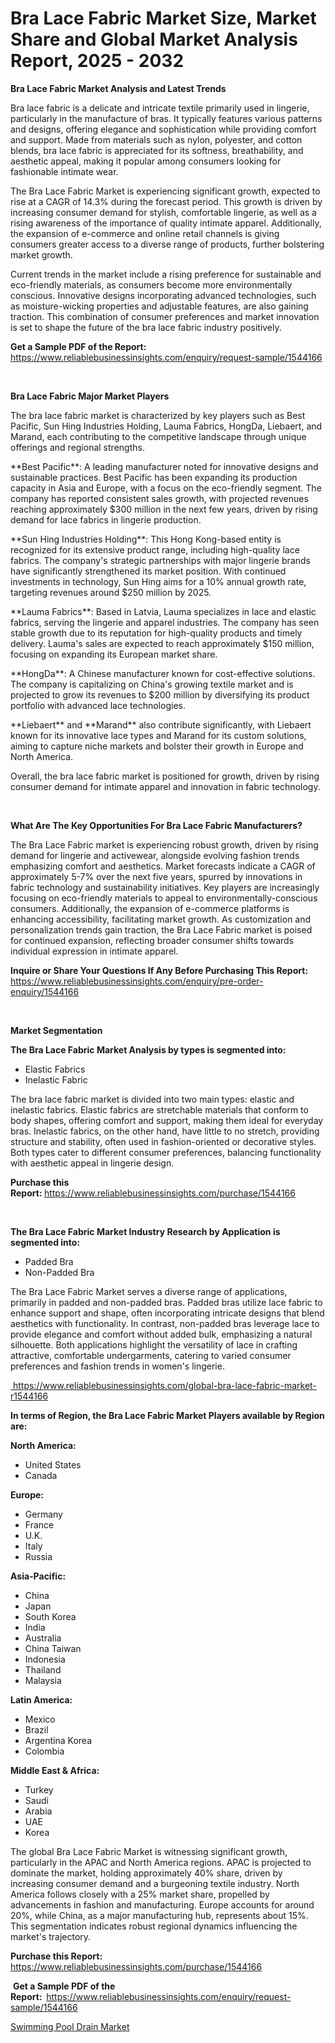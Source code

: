 <p><h1>Bra Lace Fabric Market Size, Market Share and Global Market Analysis Report, 2025 - 2032</h1></p><p><strong>Bra Lace Fabric Market Analysis and Latest Trends</strong></p>
<p><p>Bra lace fabric is a delicate and intricate textile primarily used in lingerie, particularly in the manufacture of bras. It typically features various patterns and designs, offering elegance and sophistication while providing comfort and support. Made from materials such as nylon, polyester, and cotton blends, bra lace fabric is appreciated for its softness, breathability, and aesthetic appeal, making it popular among consumers looking for fashionable intimate wear.</p><p>The Bra Lace Fabric Market is experiencing significant growth, expected to rise at a CAGR of 14.3% during the forecast period. This growth is driven by increasing consumer demand for stylish, comfortable lingerie, as well as a rising awareness of the importance of quality intimate apparel. Additionally, the expansion of e-commerce and online retail channels is giving consumers greater access to a diverse range of products, further bolstering market growth. </p><p>Current trends in the market include a rising preference for sustainable and eco-friendly materials, as consumers become more environmentally conscious. Innovative designs incorporating advanced technologies, such as moisture-wicking properties and adjustable features, are also gaining traction. This combination of consumer preferences and market innovation is set to shape the future of the bra lace fabric industry positively.</p></p>
<p><strong>Get a Sample PDF of the Report:&nbsp;</strong> <a href="https://www.reliablebusinessinsights.com/enquiry/request-sample/1544166?utm_campaign=3077&utm_medium=2&utm_source=Github&utm_content=ia&utm_term=31032025&utm_id=bra-lace-fabric">https://www.reliablebusinessinsights.com/enquiry/request-sample/1544166</a></p>
<p>&nbsp;</p>
<p><strong>Bra Lace Fabric Major Market Players</strong></p>
<p><p>The bra lace fabric market is characterized by key players such as Best Pacific, Sun Hing Industries Holding, Lauma Fabrics, HongDa, Liebaert, and Marand, each contributing to the competitive landscape through unique offerings and regional strengths.</p><p>**Best Pacific**: A leading manufacturer noted for innovative designs and sustainable practices. Best Pacific has been expanding its production capacity in Asia and Europe, with a focus on the eco-friendly segment. The company has reported consistent sales growth, with projected revenues reaching approximately $300 million in the next few years, driven by rising demand for lace fabrics in lingerie production.</p><p>**Sun Hing Industries Holding**: This Hong Kong-based entity is recognized for its extensive product range, including high-quality lace fabrics. The company's strategic partnerships with major lingerie brands have significantly strengthened its market position. With continued investments in technology, Sun Hing aims for a 10% annual growth rate, targeting revenues around $250 million by 2025.</p><p>**Lauma Fabrics**: Based in Latvia, Lauma specializes in lace and elastic fabrics, serving the lingerie and apparel industries. The company has seen stable growth due to its reputation for high-quality products and timely delivery. Lauma's sales are expected to reach approximately $150 million, focusing on expanding its European market share.</p><p>**HongDa**: A Chinese manufacturer known for cost-effective solutions. The company is capitalizing on China's growing textile market and is projected to grow its revenues to $200 million by diversifying its product portfolio with advanced lace technologies.</p><p>**Liebaert** and **Marand** also contribute significantly, with Liebaert known for its innovative lace types and Marand for its custom solutions, aiming to capture niche markets and bolster their growth in Europe and North America.</p><p>Overall, the bra lace fabric market is positioned for growth, driven by rising consumer demand for intimate apparel and innovation in fabric technology.</p></p>
<p>&nbsp;</p>
<p><strong>What Are The Key Opportunities For Bra Lace Fabric Manufacturers?</strong></p>
<p><p>The Bra Lace Fabric market is experiencing robust growth, driven by rising demand for lingerie and activewear, alongside evolving fashion trends emphasizing comfort and aesthetics. Market forecasts indicate a CAGR of approximately 5-7% over the next five years, spurred by innovations in fabric technology and sustainability initiatives. Key players are increasingly focusing on eco-friendly materials to appeal to environmentally-conscious consumers. Additionally, the expansion of e-commerce platforms is enhancing accessibility, facilitating market growth. As customization and personalization trends gain traction, the Bra Lace Fabric market is poised for continued expansion, reflecting broader consumer shifts towards individual expression in intimate apparel.</p></p>
<p><strong>Inquire or Share Your Questions If Any Before Purchasing This Report:</strong> <a href="https://www.reliablebusinessinsights.com/enquiry/pre-order-enquiry/1544166?utm_campaign=3077&utm_medium=2&utm_source=Github&utm_content=ia&utm_term=31032025&utm_id=bra-lace-fabric">https://www.reliablebusinessinsights.com/enquiry/pre-order-enquiry/1544166</a></p>
<p>&nbsp;</p>
<p><strong>Market Segmentation</strong></p>
<p><strong>The Bra Lace Fabric Market Analysis by types is segmented into:</strong></p>
<p><ul><li>Elastic Fabrics</li><li>Inelastic Fabric</li></ul></p>
<p><p>The bra lace fabric market is divided into two main types: elastic and inelastic fabrics. Elastic fabrics are stretchable materials that conform to body shapes, offering comfort and support, making them ideal for everyday bras. Inelastic fabrics, on the other hand, have little to no stretch, providing structure and stability, often used in fashion-oriented or decorative styles. Both types cater to different consumer preferences, balancing functionality with aesthetic appeal in lingerie design.</p></p>
<p><strong>Purchase this Report:&nbsp;</strong><a href="https://www.reliablebusinessinsights.com/purchase/1544166?utm_campaign=3077&utm_medium=2&utm_source=Github&utm_content=ia&utm_term=31032025&utm_id=bra-lace-fabric">https://www.reliablebusinessinsights.com/purchase/1544166</a></p>
<p>&nbsp;</p>
<p><strong>The Bra Lace Fabric Market Industry Research by Application is segmented into:</strong></p>
<p><ul><li>Padded Bra</li><li>Non-Padded Bra</li></ul></p>
<p><p>The Bra Lace Fabric Market serves a diverse range of applications, primarily in padded and non-padded bras. Padded bras utilize lace fabric to enhance support and shape, often incorporating intricate designs that blend aesthetics with functionality. In contrast, non-padded bras leverage lace to provide elegance and comfort without added bulk, emphasizing a natural silhouette. Both applications highlight the versatility of lace in crafting attractive, comfortable undergarments, catering to varied consumer preferences and fashion trends in women's lingerie.</p></p>
<p><a href="https://www.reliablebusinessinsights.com/global-bra-lace-fabric-market-r1544166?utm_campaign=3077&utm_medium=2&utm_source=Github&utm_content=ia&utm_term=31032025&utm_id=bra-lace-fabric">&nbsp;https://www.reliablebusinessinsights.com/global-bra-lace-fabric-market-r1544166</a></p>
<p><strong>In terms of Region, the Bra Lace Fabric Market Players available by Region are:</strong></p>
<p>
    <p> <strong> North America: </strong>
        <ul>
            <li>United States</li>
            <li>Canada</li>
        </ul>
        </p> 
    <p> <strong> Europe: </strong>
        <ul>
            <li>Germany</li>
            <li>France</li>
            <li>U.K.</li>
            <li>Italy</li>
            <li>Russia</li>
        </ul>
        </p> 
    <p> <strong> Asia-Pacific: </strong>
        <ul>
            <li>China</li>
            <li>Japan</li>
            <li>South Korea</li>
            <li>India</li>
            <li>Australia</li>
            <li>China Taiwan</li>
            <li>Indonesia</li>
            <li>Thailand</li>
            <li>Malaysia</li>
        </ul>
        </p> 
    <p> <strong> Latin America: </strong>
        <ul>
            <li>Mexico</li>
            <li>Brazil</li>
            <li>Argentina Korea</li>
            <li>Colombia</li>
        </ul>
        </p> 
    <p> <strong> Middle East & Africa: </strong>
        <ul>
            <li>Turkey</li>
            <li>Saudi</li>
            <li>Arabia</li>
            <li>UAE</li>
            <li>Korea</li>
        </ul>
    </p>
    </p>
<p><p>The global Bra Lace Fabric Market is witnessing significant growth, particularly in the APAC and North America regions. APAC is projected to dominate the market, holding approximately 40% share, driven by increasing consumer demand and a burgeoning textile industry. North America follows closely with a 25% market share, propelled by advancements in fashion and manufacturing. Europe accounts for around 20%, while China, as a major manufacturing hub, represents about 15%. This segmentation indicates robust regional dynamics influencing the market's trajectory.</p></p>
<p><strong>Purchase this Report: </strong><a href="https://www.reliablebusinessinsights.com/purchase/1544166?utm_campaign=3077&utm_medium=2&utm_source=Github&utm_content=ia&utm_term=31032025&utm_id=bra-lace-fabric">https://www.reliablebusinessinsights.com/purchase/1544166</a></p>
<p>&nbsp;<strong>Get a Sample PDF of the Report:&nbsp;&nbsp;</strong><a href="https://www.reliablebusinessinsights.com/enquiry/request-sample/1544166?utm_campaign=3077&utm_medium=2&utm_source=Github&utm_content=ia&utm_term=31032025&utm_id=bra-lace-fabric">https://www.reliablebusinessinsights.com/enquiry/request-sample/1544166</a></p>
<p><strong></strong></p>
<p><p><a href="https://github.com/tashipmhuiri/Market-Research-Report-List-1/blob/main/swimming-pool-drain-market.md?utm_campaign=3077&utm_medium=2&utm_source=Github&utm_content=ia&utm_term=31032025&utm_id=bra-lace-fabric">Swimming Pool Drain Market</a></p></p>